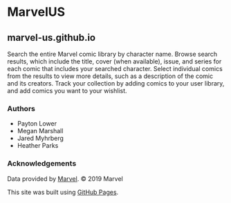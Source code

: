 # MarvelUS

## marvel-us.github.io
Search the entire Marvel comic library by character name. Browse search results, which include the title, cover (when available), issue, and series for each comic that includes your searched character. Select individual comics from the results to view more details, such as a description of the comic and its creators. Track your collection by adding comics to your user library, and add comics you want to your wishlist. 

### Authors
* Payton Lower
* Megan Marshall
* Jared Myhrberg
* Heather Parks

### Acknowledgements
Data provided by [Marvel](https://developer.marvel.com/). © 2019 Marvel

This site was built using [GitHub Pages](https://pages.github.com/).

